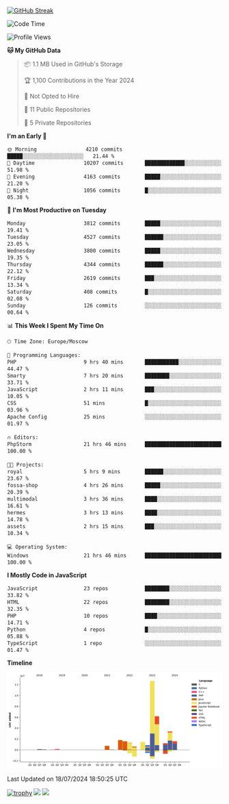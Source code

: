 [![GitHub Streak](https://github-readme-streak-stats.herokuapp.com/?user=yogik10)](https://git.io/streak-stats)
<!--START_SECTION:waka-->
![Code Time](http://img.shields.io/badge/Code%20Time-707%20hrs%2053%20mins-blue)

![Profile Views](http://img.shields.io/badge/Profile%20Views-0-blue)

**🐱 My GitHub Data** 

> 📦 1.1 MB Used in GitHub's Storage 
 > 
> 🏆 1,100 Contributions in the Year 2024
 > 
> 🚫 Not Opted to Hire
 > 
> 📜 11 Public Repositories 
 > 
> 🔑 5 Private Repositories 
 > 
**I'm an Early 🐤** 

```text
🌞 Morning                4210 commits        █████░░░░░░░░░░░░░░░░░░░░   21.44 % 
🌆 Daytime                10207 commits       █████████████░░░░░░░░░░░░   51.98 % 
🌃 Evening                4163 commits        █████░░░░░░░░░░░░░░░░░░░░   21.20 % 
🌙 Night                  1056 commits        █░░░░░░░░░░░░░░░░░░░░░░░░   05.38 % 
```
📅 **I'm Most Productive on Tuesday** 

```text
Monday                   3812 commits        █████░░░░░░░░░░░░░░░░░░░░   19.41 % 
Tuesday                  4527 commits        ██████░░░░░░░░░░░░░░░░░░░   23.05 % 
Wednesday                3800 commits        █████░░░░░░░░░░░░░░░░░░░░   19.35 % 
Thursday                 4344 commits        ██████░░░░░░░░░░░░░░░░░░░   22.12 % 
Friday                   2619 commits        ███░░░░░░░░░░░░░░░░░░░░░░   13.34 % 
Saturday                 408 commits         █░░░░░░░░░░░░░░░░░░░░░░░░   02.08 % 
Sunday                   126 commits         ░░░░░░░░░░░░░░░░░░░░░░░░░   00.64 % 
```


📊 **This Week I Spent My Time On** 

```text
🕑︎ Time Zone: Europe/Moscow

💬 Programming Languages: 
PHP                      9 hrs 40 mins       ███████████░░░░░░░░░░░░░░   44.47 % 
Smarty                   7 hrs 20 mins       ████████░░░░░░░░░░░░░░░░░   33.71 % 
JavaScript               2 hrs 11 mins       ███░░░░░░░░░░░░░░░░░░░░░░   10.05 % 
CSS                      51 mins             █░░░░░░░░░░░░░░░░░░░░░░░░   03.96 % 
Apache Config            25 mins             ░░░░░░░░░░░░░░░░░░░░░░░░░   01.97 % 

🔥 Editors: 
PhpStorm                 21 hrs 46 mins      █████████████████████████   100.00 % 

🐱‍💻 Projects: 
royal                    5 hrs 9 mins        ██████░░░░░░░░░░░░░░░░░░░   23.67 % 
fossa-shop               4 hrs 26 mins       █████░░░░░░░░░░░░░░░░░░░░   20.39 % 
multimodal               3 hrs 36 mins       ████░░░░░░░░░░░░░░░░░░░░░   16.61 % 
hermes                   3 hrs 13 mins       ████░░░░░░░░░░░░░░░░░░░░░   14.78 % 
assets                   2 hrs 15 mins       ███░░░░░░░░░░░░░░░░░░░░░░   10.34 % 

💻 Operating System: 
Windows                  21 hrs 46 mins      █████████████████████████   100.00 % 
```

**I Mostly Code in JavaScript** 

```text
JavaScript               23 repos            ████████░░░░░░░░░░░░░░░░░   33.82 % 
HTML                     22 repos            ████████░░░░░░░░░░░░░░░░░   32.35 % 
PHP                      10 repos            ████░░░░░░░░░░░░░░░░░░░░░   14.71 % 
Python                   4 repos             █░░░░░░░░░░░░░░░░░░░░░░░░   05.88 % 
TypeScript               1 repo              ░░░░░░░░░░░░░░░░░░░░░░░░░   01.47 % 
```



**Timeline**

![Lines of Code chart](https://raw.githubusercontent.com/Yogik10/Yogik10/main/assets/bar_graph.png)


 Last Updated on 18/07/2024 18:50:25 UTC
<!--END_SECTION:waka-->
[![trophy](https://github-profile-trophy.vercel.app/?username=yogik10)](https://github.com/ryo-ma/github-profile-trophy)
![](https://github-profile-summary-cards.vercel.app/api/cards/profile-details?username=yogik10&theme=solarized_dark)
![](https://github-profile-summary-cards.vercel.app/api/cards/most-commit-language?username=yogik10&theme=solarized_dark)



